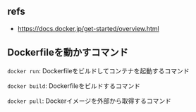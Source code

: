 ## refs

- <https://docs.docker.jp/get-started/overview.html>

## Dockerfileを動かすコマンド

`docker run`: Dockerfileをビルドしてコンテナを起動するコマンド

`docker build`: Dockerfileをビルドするコマンド

`docker pull`: Dockerイメージを外部から取得するコマンド
